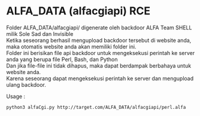 # ALFA_DATA (alfacgiapi) RCE
<p>
Folder ALFA_DATA/alfacgiapi/ digenerate oleh backdoor ALFA Team SHELL milik Sole Sad dan Invisible<br/>
Ketika seseorang berhasil mengupload backdoor tersebut di website anda, maka otomatis website anda akan memiliki folder ini.<br/>
Folder ini berisikan file api backdoor untuk mengeksekusi perintah ke server anda yang berupa file Perl, Bash, dan Python <br/>
Dan jika file-file ini tidak dihapus, maka dapat berdampak berbahaya untuk website anda.<br/>
Karena seseorang dapat mengeksekusi perintah ke server dan mengupload ulang backdoor.<br/>
</p>
<p>Usage : </p>
<code>python3 alfaCgi.py http://target.com/ALFA_DATA/alfacgiapi/perl.alfa</code>
